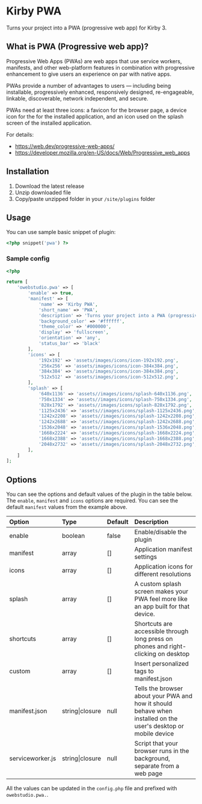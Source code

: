 # Kirby PWA

Turns your project into a PWA (progressive web app) for Kirby 3.

## What is PWA (Progressive web app)?

Progressive Web Apps (PWAs) are web apps that use service workers, manifests, and other web-platform features in combination with progressive enhancement to give users an experience on par with native
apps.

PWAs provide a number of advantages to users — including being installable, progressively enhanced, responsively designed, re-engageable, linkable, discoverable, network independent, and secure.

PWAs need at least three icons: a favicon for the browser page, a device icon for the for the installed application, and an icon used on the splash screen of the installed application.

For details:

- https://web.dev/progressive-web-apps/
- https://developer.mozilla.org/en-US/docs/Web/Progressive_web_apps

## Installation

1. Download the latest release
2. Unzip downloaded file
3. Copy/paste unzipped folder in your `/site/plugins` folder

## Usage

You can use sample basic snippet of plugin:

```php
<?php snippet('pwa') ?>
```

### Sample config

```php
<?php

return [
    'owebstudio.pwa' => [
        'enable' => true,
        'manifest' => [
            'name' => 'Kirby PWA',
            'short_name' => 'PWA',
            'description' => 'Turns your project into a PWA (progressive web app) for Kirby 3.',
            'background_color' => '#ffffff',
            'theme_color' => '#000000',
            'display' => 'fullscreen',
            'orientation' => 'any',
            'status_bar' => 'black'
        ],
        'icons' => [
            '192x192' => 'assets/images/icons/icon-192x192.png',
            '256x256' => 'assets/images/icons/icon-384x384.png',
            '384x384' => 'assets/images/icons/icon-384x384.png',
            '512x512' => 'assets/images/icons/icon-512x512.png',
        ],
        'splash' => [
            '640x1136' => 'assets//images/icons/splash-640x1136.png',
            '750x1334' => 'assets//images/icons/splash-750x1334.png',
            '828x1792' => 'assets//images/icons/splash-828x1792.png',
            '1125x2436' => 'assets//images/icons/splash-1125x2436.png',
            '1242x2208' => 'assets//images/icons/splash-1242x2208.png',
            '1242x2688' => 'assets//images/icons/splash-1242x2688.png',
            '1536x2048' => 'assets//images/icons/splash-1536x2048.png',
            '1668x2224' => 'assets//images/icons/splash-1668x2224.png',
            '1668x2388' => 'assets//images/icons/splash-1668x2388.png',
            '2048x2732' => 'assets//images/icons/splash-2048x2732.png',
        ],
    ]
];
```

## Options

You can see the options and default values of the plugin in the table below. The `enable`, `manifest` and `icons` options are required. You can see the default `manifest` values from the example above.

| Option | Type    | Default      | Description |
|:--- |:--------|:-------------|:--- |
| enable | boolean | false        | Enable/disable the plugin |
| manifest | array   | []           | Application manifest settings |
| icons | array   | []           | Application icons for different resolutions |
| splash | array   | []           | A custom splash screen makes your PWA feel more like an app built for that device. |
| shortcuts | array   | []           | Shortcuts are accessible through long press on phones and right-clicking on desktop |
| custom | array   | []           | Insert personalized tags to manifest.json |
| manifest.json | string&#124;closure  | null | Tells the browser about your PWA and how it should behave when installed on the user's desktop or mobile device |
| serviceworker.js | string&#124;closure  | null | Script that your browser runs in the background, separate from a web page |

All the values can be updated in the `config.php` file and prefixed with `owebstudio.pwa.`.
